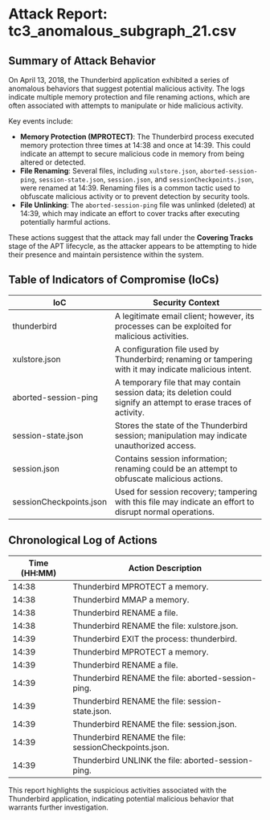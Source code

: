# Attack Report: tc3_anomalous_subgraph_21.csv

## Summary of Attack Behavior

On April 13, 2018, the Thunderbird application exhibited a series of anomalous behaviors that suggest potential malicious activity. The logs indicate multiple memory protection and file renaming actions, which are often associated with attempts to manipulate or hide malicious activity. 

Key events include:
- **Memory Protection (MPROTECT)**: The Thunderbird process executed memory protection three times at 14:38 and once at 14:39. This could indicate an attempt to secure malicious code in memory from being altered or detected.
- **File Renaming**: Several files, including `xulstore.json`, `aborted-session-ping`, `session-state.json`, `session.json`, and `sessionCheckpoints.json`, were renamed at 14:39. Renaming files is a common tactic used to obfuscate malicious activity or to prevent detection by security tools.
- **File Unlinking**: The `aborted-session-ping` file was unlinked (deleted) at 14:39, which may indicate an effort to cover tracks after executing potentially harmful actions.

These actions suggest that the attack may fall under the **Covering Tracks** stage of the APT lifecycle, as the attacker appears to be attempting to hide their presence and maintain persistence within the system.

## Table of Indicators of Compromise (IoCs)

| IoC                        | Security Context                                                                                     |
|---------------------------|-----------------------------------------------------------------------------------------------------|
| thunderbird                | A legitimate email client; however, its processes can be exploited for malicious activities.       |
| xulstore.json             | A configuration file used by Thunderbird; renaming or tampering with it may indicate malicious intent. |
| aborted-session-ping       | A temporary file that may contain session data; its deletion could signify an attempt to erase traces of activity. |
| session-state.json         | Stores the state of the Thunderbird session; manipulation may indicate unauthorized access.        |
| session.json               | Contains session information; renaming could be an attempt to obfuscate malicious actions.        |
| sessionCheckpoints.json    | Used for session recovery; tampering with this file may indicate an effort to disrupt normal operations. |

## Chronological Log of Actions

| Time (HH:MM) | Action Description                                                                 |
|--------------|------------------------------------------------------------------------------------|
| 14:38        | Thunderbird MPROTECT a memory.                                                    |
| 14:38        | Thunderbird MMAP a memory.                                                        |
| 14:38        | Thunderbird RENAME a file.                                                        |
| 14:38        | Thunderbird RENAME the file: xulstore.json.                                      |
| 14:39        | Thunderbird EXIT the process: thunderbird.                                        |
| 14:39        | Thunderbird MPROTECT a memory.                                                    |
| 14:39        | Thunderbird RENAME a file.                                                        |
| 14:39        | Thunderbird RENAME the file: aborted-session-ping.                                |
| 14:39        | Thunderbird RENAME the file: session-state.json.                                  |
| 14:39        | Thunderbird RENAME the file: session.json.                                        |
| 14:39        | Thunderbird RENAME the file: sessionCheckpoints.json.                             |
| 14:39        | Thunderbird UNLINK the file: aborted-session-ping.                                |

This report highlights the suspicious activities associated with the Thunderbird application, indicating potential malicious behavior that warrants further investigation.